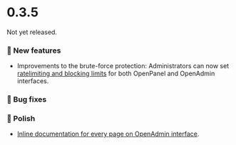 # 0.3.5

Not yet released.

### 🚀 New features
- Improvements to the brute-force protection: Administrators can now set [ratelimiting and blocking limits](/docs/admin/intro/#brute-force-protection) for both OpenPanel and OpenAdmin interfaces.

### 🐛 Bug fixes

### 💅 Polish
- [Inline documentation for every page on OpenAdmin interface](https://i.postimg.cc/6tzM8Rtg/2024-10-31-20-32.png).
